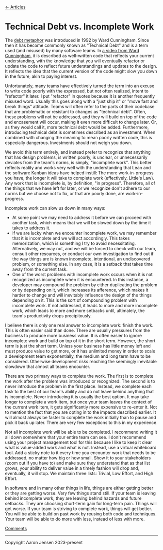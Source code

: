 [← Articles](README.md#articles)

# Technical Debt vs. Incomplete Work

The [debt metaphor](http://c2.com/doc/oopsla92.html) was introduced in 1992 by Ward Cunningham. Since then it has become commonly known as "Technical Debt" and is a term used (and misused) by many software teams. In [a video from Ward Cunningham](https://www.youtube.com/watch?v=pqeJFYwnkjE), it is described as well-written code that reflects your current understanding, with the knowledge that you will eventually refactor or update the code to reflect future understandings and updates to the design. It reflects the idea that the current version of the code might slow you down in the future, akin to paying interest.

Unfortunately, many teams have effectively turned the term into an excuse to write code poorly with the expressed, but not often realized, intent to "refactor" it later. I put "refactor" in quotes because it is another frequently misused word. Usually this goes along with a "just ship it" or "move fast and break things" attitude. Teams will often refer to the parts of their codebase that are problematic or resistant to changes as "technical debt". Often, these problems will not be addressed, and they will build on top of the code and encasement will occur, making it even more difficult to change later. Or, as they would call it, more technical debt would be added. Furthermore, introducing technical debt is sometimes described as an investment. When combined with changing the meaning to mean poorly written code, this is especially dangerous. Investments should not weigh you down.

We avoid this term entirely, and instead prefer to recognize that anything that has design problems, is written poorly, is unclear, or unnecessarily deviates from the team's norms, is simply, "incomplete work". This better reflects reality and works very well with the understanding that Lean and the software Kanban ideas have helped instill: The more work-in-progress you have, the longer it will take to complete work (effectively, Little's Law). Any work that is incomplete is, by definition, "in progress". Therefore, all of the things that we have left for later, or we recognize don't adhere to our norms but we choose not to fix, or that are poorly done, are work-in-progress.

Incomplete work can slow us down in many ways:

- At some point we may need to address it before we can proceed with another task, which means that we will be slowed down by the time it takes to address it.
- If we are lucky when we encounter incomplete work, we may remember that it is incomplete and we will act accordingly. This takes memorization, which is something I try to avoid necessitating. Alternatively, we may not, and we will be forced to check with our team, consult other resources, or conduct our own investigation to find out if the way things are is known incomplete, intentional, an undiscovered problem, or something else. In any case, it is a setback that takes time away from the current task.
- One of the worst problems with incomplete work occurs when it is not recognized as incomplete when it is encountered. In this instance, a developer may compound the problem by either duplicating the problem or by depending on it, which increases its afference, which makes it harder to change and will inevitably influence the design of the things depending on it. This is the sort of compounding problem with incomplete work. If not addressed, it leads to more and more incomplete work, which leads to more and more setbacks until, ultimately, the team's productivity drops precipitously.

I believe there is only one real answer to incomplete work: finish the work. This is often easier said than done. There are usually pressures from the business to produce more business value. It is often easier to ignore incomplete work and build on top of it in the short term. However, the short term is just the short term. Unless your business has little money left and must produce value to get more, or it has unlimited money in order to scale a development team exponentially, the medium and long term have to be considered. Otherwise development risks reaching the seemingly inevitable slowdown that almost all teams encounter.

There are two primary ways to complete the work. The first is to complete the work after the problem was introduced or recognized. The second is to never introduce the problem in the first place. Instead, we complete each task to the best of our team's ability and do not leave behind anything that is incomplete. Never introducing it is usually the best option. It may take longer to complete a work item, but once your team leaves the context of the current work item, it gets significantly more expensive to re-enter it. Not to mention the fact that you are opting in to the impacts described earlier. It will almost always be faster to complete the work initially than to pause and pick it back up later. There are very few exceptions to this in my experience.

Not all incomplete work will be able to be completed. I recommend writing it all down somewhere that your entire team can see. I don't recommend using your project management tool for this because I like to keep it clear what is value-added work and what is not. Instead, use a virtual whiteboard tool. Add a sticky note to it every time you encounter work that needs to be addressed, no matter how big or how small. Show it to your stakeholders (zoom out if you have to) and make sure they understand that as that list grows, your ability to deliver value in a timely fashion will drop and, eventually, it will stop. We maintain three lists: Trivial, Low Effort, and High Effort.

In software and in many other things in life, things are either getting better or they are getting worse. Very few things stand still. If your team is leaving behind incomplete work, they are leaving behind hazards and future setbacks. They are choosing short-term gain for long-term pain. Things will get worse. If your team is striving to complete work, things will get better. You will be able to build on past work by reusing both code and techniques. Your team will be able to do more with less, instead of less with more.

[Comments](https://github.com/aaronjensen/software-development/discussions/1)

---

Copyright Aaron Jensen 2023-present
